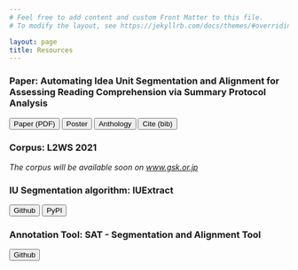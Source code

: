 ```yaml
---
# Feel free to add content and custom Front Matter to this file.
# To modify the layout, see https://jekyllrb.com/docs/themes/#overriding-theme-defaults

layout: page
title: Resources
---
```

### Paper: Automating Idea Unit Segmentation and Alignment for Assessing Reading Comprehension via Summary Protocol Analysis
[<button>Paper (PDF)</button>](http://www.lrec-conf.org/proceedings/lrec2022/pdf/2022.lrec-1.498.pdf) [<button>Poster</button>](https://tt-cl.github.io/iu-resources/poster.pdf) [<button>Anthology</button>](#) [<button>Cite (bib)</button>](http://www.lrec-conf.org/proceedings/lrec2022/bib/2022.lrec-1.498.bib)
### Corpus: L2WS 2021
*The corpus will be available soon on www.gsk.or.jp*
### IU Segmentation algorithm: IUExtract
[<button>Github</button>](https://github.com/TT-CL/iuextract) [<button>PyPI</button>](https://pypi.org/project/iuextract/)
### Annotation Tool: SAT - Segmentation and Alignment Tool
[<button>Github</button>](https://github.com/TT-CL/sat)
